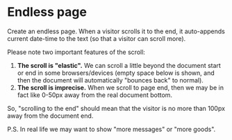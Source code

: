 # Endless page

Create an endless page. When a visitor scrolls it to the end, it auto-appends current date-time to the text (so that a visitor can scroll more).

Please note two important features of the scroll:

1. **The scroll is "elastic".** We can scroll a little beyond the document start or end in some browsers/devices (empty space below is shown, and then the document will automatically "bounces back" to normal).
2. **The scroll is imprecise.** When we scroll to page end, then we may be in fact like 0-50px away from the real document bottom.

So, "scrolling to the end" should mean that the visitor is no more than 100px away from the document end.

P.S. In real life we may want to show "more messages" or "more goods". 
